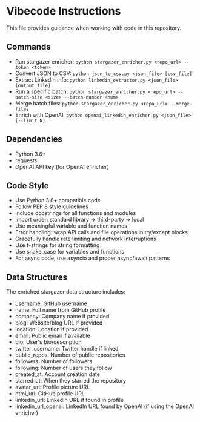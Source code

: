 # Vibecode Instructions

This file provides guidance when working with code in this repository.

## Commands

- Run stargazer enricher: `python stargazer_enricher.py <repo_url> --token <token>`
- Convert JSON to CSV: `python json_to_csv.py <json_file> [csv_file]`
- Extract LinkedIn info: `python linkedin_extractor.py <json_file> [output_file]`
- Run a specific batch: `python stargazer_enricher.py <repo_url> --batch-size <size> --batch-number <num>`
- Merge batch files: `python stargazer_enricher.py <repo_url> --merge-files`
- Enrich with OpenAI: `python openai_linkedin_enricher.py <json_file> [--limit N]`

## Dependencies

- Python 3.6+
- requests
- OpenAI API key (for OpenAI enricher)

## Code Style

- Use Python 3.6+ compatible code
- Follow PEP 8 style guidelines
- Include docstrings for all functions and modules
- Import order: standard library -> third-party -> local
- Use meaningful variable and function names
- Error handling: wrap API calls and file operations in try/except blocks
- Gracefully handle rate limiting and network interruptions
- Use f-strings for string formatting
- Use snake_case for variables and functions
- For async code, use asyncio and proper async/await patterns

## Data Structures

The enriched stargazer data structure includes:
- username: GitHub username
- name: Full name from GitHub profile
- company: Company name if provided
- blog: Website/blog URL if provided
- location: Location if provided
- email: Public email if available
- bio: User's bio/description
- twitter_username: Twitter handle if linked
- public_repos: Number of public repositories
- followers: Number of followers
- following: Number of users they follow
- created_at: Account creation date
- starred_at: When they starred the repository
- avatar_url: Profile picture URL
- html_url: GitHub profile URL
- linkedin_url: LinkedIn URL if found in profile
- linkedin_url_openai: LinkedIn URL found by OpenAI (if using the OpenAI enricher)